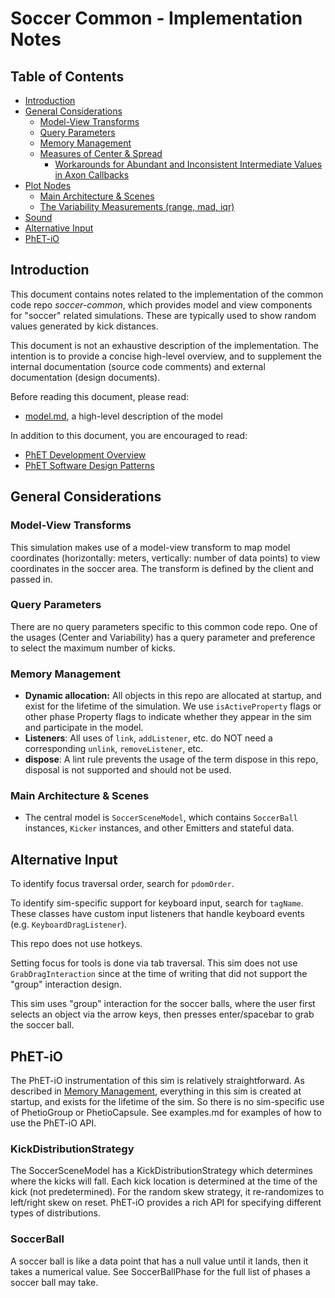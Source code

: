 # Soccer Common - Implementation Notes

## Table of Contents

- [Introduction](#introduction)
- [General Considerations](#general-considerations)
  - [Model-View Transforms](#model-view-transforms)
  - [Query Parameters](#query-parameters)
  - [Memory Management](#memory-management)
  - [Measures of Center & Spread](#measures-of-center--spread)
    - [Workarounds for Abundant and Inconsistent Intermediate Values in Axon Callbacks](#workarounds-for-abundant-and-inconsistent-intermediate-values-in-axon-callbacks)
- [Plot Nodes](#plot-nodes)
  - [Main Architecture & Scenes](#main-architecture--scenes)
  - [The Variability Measurements (range, mad, iqr)](#the-variability-measurements-range-mad-iqr)
- [Sound](#sound)
- [Alternative Input](#alternative-input)
- [PhET-iO](#phet-io)

## Introduction

This document contains notes related to the implementation of the common code repo _soccer-common_, which provides model
and view components for "soccer" related simulations. These
are typically used to show random values generated by kick distances.

This document is not an
exhaustive description of the implementation. The intention is to provide a concise high-level overview, and to
supplement the internal documentation (source code comments) and external documentation (design documents).

Before reading this document, please read:

- [model.md](./model.md), a high-level description of the model

In addition to this document, you are encouraged to read:

- [PhET Development Overview](https://github.com/phetsims/phet-info/blob/main/doc/phet-development-overview.md)
- [PhET Software Design Patterns](https://github.com/phetsims/phet-info/blob/main/doc/phet-software-design-patterns.md)

## General Considerations

### Model-View Transforms

This simulation makes use of a model-view transform to map model coordinates (horizontally: meters, vertically: number
of data points) to view coordinates in the soccer area. The transform is defined by the client and passed in.

### Query Parameters

There are no query parameters specific to this common code repo. One of the usages (Center and Variability) has a query
parameter and preference to select the maximum number of kicks.

### Memory Management

- **Dynamic allocation:** All objects in this repo are allocated at startup, and exist for the lifetime of the
  simulation. We use `isActiveProperty` flags or other phase Property flags to indicate whether they appear in the sim
  and participate in the model.
- **Listeners**: All uses of `link`, `addListener`, etc. do NOT need a corresponding `unlink`, `removeListener`, etc.
- **dispose**: A lint rule prevents the usage of the term dispose in this repo, disposal is not supported and should not
  be used.

### Main Architecture & Scenes

- The central model is `SoccerSceneModel`, which contains `SoccerBall` instances, `Kicker` instances, and other Emitters
  and stateful data.

## Alternative Input

To identify focus traversal order, search for `pdomOrder`.

To identify sim-specific support for keyboard input, search for `tagName`. These classes have custom input listeners
that handle keyboard events (e.g. `KeyboardDragListener`).

This repo does not use hotkeys.

Setting focus for tools is done via tab traversal. This sim does not use `GrabDragInteraction` since at the time of
writing that did not support the "group" interaction design.

This sim uses "group" interaction for the soccer balls, where the user first selects an object via the
arrow keys, then presses enter/spacebar to grab the soccer ball.

## PhET-iO

The PhET-iO instrumentation of this sim is relatively straightforward. As described
in [Memory Management](#memory-management), everything in this sim is created at startup, and exists for the lifetime of
the sim. So there is no sim-specific use of PhetioGroup or PhetioCapsule. See examples.md for examples of how to use the
PhET-iO API.

### KickDistributionStrategy

The SoccerSceneModel has a KickDistributionStrategy which determines where the kicks will fall. Each kick location is
determined
at the time of the kick (not predetermined). For the random skew strategy, it re-randomizes to left/right skew on reset.
PhET-iO provides a rich API for specifying different types of distributions.

### SoccerBall

A soccer ball is like a data point that has a null value until it lands, then it takes a numerical value.
See SoccerBallPhase for the full list of phases a soccer ball may take.